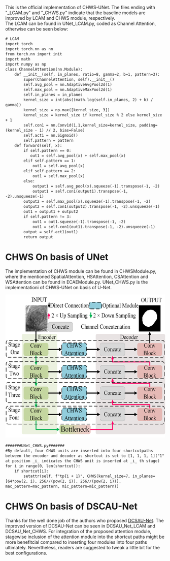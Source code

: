 This is the official implementation of CHWS-UNet. The files ending with "_LCAM.py" and "_CHWS.py" indicate that the baseline models are improved by LCAM and CHWS module, respectively.   
The LCAM can be found in UNet_LCAM.py, coded as Channel Attention, otherwise can be seen below:
```
# LCAM 
import torch  
import torch.nn as nn  
from torch.nn import init  
import math  
import numpy as np  
class ChannelAttention(nn.Module):    
    def __init__(self, in_planes, ratio=8, gamma=2, b=1, pattern=3):  
        super(ChannelAttention, self).__init__()  
        self.avg_pool = nn.AdaptiveAvgPool2d(1)  
        self.max_pool = nn.AdaptiveMaxPool2d(1)  
        self.in_planes = in_planes   
        kernel_size = int(abs((math.log(self.in_planes, 2) + b) / gamma))  
        kernel_size = np.max([kernel_size, 3])  
        kernel_size = kernel_size if kernel_size % 2 else kernel_size + 1  
        self.con1 = nn.Conv1d(1,1,kernel_size=kernel_size, padding=(kernel_size - 1) // 2, bias=False)  
        self.act1 = nn.Sigmoid()  
        self.pattern = pattern    
    def forward(self, x):  
        if self.pattern == 0:  
           out1 = self.avg_pool(x) + self.max_pool(x)  
        elif self.pattern == 1:  
            out1 = self.avg_pool(x)  
        elif self.pattern == 2:  
            out1 = self.max_pool(x)  
        else:  
            output1 = self.avg_pool(x).squeeze(-1).transpose(-1, -2)  
            output1 = self.con1(output1).transpose(-1, -2).unsqueeze(-1)  
        output2 = self.max_pool(x).squeeze(-1).transpose(-1, -2)  
        output2 = self.con1(output2).transpose(-1, -2).unsqueeze(-1)  
        out1 = output1 + output2  
        if self.pattern != 3:  
            out1 = out1.squeeze(-1).transpose(-1, -2)  
            out1 = self.con1(out1).transpose(-1, -2).unsqueeze(-1)    
        output = self.act1(out1)    
        return output    
```

# CHWS On basis of UNet      
The implementation of CHWS module can be found in CHWSModule.py, where the mentioned SpatialAttention, HSAttention, CSAttention and WSAttention can be found in ECAEModule.py. UNet_CHWS.py is the  implementationi of CHWS-UNet on basis of U-Net.  
<p align="center">
  <img src="UNet_base.png" alt="CHWS-UNet on basis of U-Net" width="600" height="450">
</p>

```
#######UNet_CHWS.py#######  
#By default, four CHWS units are inserted into four shortcutpaths between the encoder and decoder as shortcut is set to [1, 1, 1, 1]("1" at position _i_ indicates the CHWS unit is inserted at _i_ th stage)  
for i in range(0, len(shortcut)):  
    if shortcut[i]:  
        setattr(self, f"tp{i + 1}", CHWS(kernel_size=7, in_planes=[64*pow(2, i), 256//(pow(2, i)), 256//(pow(2, i))], mac_pattern=mac_pattern, mic_pattern=mic_pattern))  
```

# CHWS On basis of DSCAU-Net
Thanks for the well done job of the authors who proposed [DCSAU-Net](https://github.com/xq141839/DCSAU-Net). The improved version of DCSAU-Net can be seen in DCSAU_Net_LCAM and DCSAU_Net_CHWS. For integration of the proposed attention module, stagewise inclusion of the attention module into the shortcut paths might be more benefitcial compared to inserting four modules into four paths ultimately. Nevertheless, readers are suggested to tweak a little bit for the best configurations.
